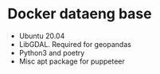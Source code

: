 # Docker dataeng base

* Ubuntu 20.04 
* LibGDAL. Required for geopandas
* Python3 and poetry
* Misc apt package for puppeteer
